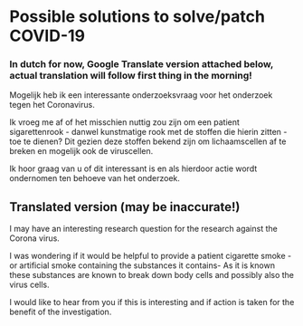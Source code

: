 # Possible solutions to solve/patch COVID-19

### In dutch for now, Google Translate version attached below, actual translation will follow first thing in the morning!

Mogelijk heb ik een interessante onderzoeksvraag voor het onderzoek tegen het Coronavirus. 

Ik vroeg me af of het misschien nuttig zou zijn om een patient sigarettenrook - danwel kunstmatige rook met de stoffen die hierin zitten - toe te dienen? Dit gezien deze stoffen bekend zijn om lichaamscellen af te breken en mogelijk ook de viruscellen.

Ik hoor graag van u of dit interessant is en als hierdoor actie wordt ondernomen ten behoeve van het onderzoek.

## Translated version (may be inaccurate!)

I may have an interesting research question for the research against the Corona virus.

I was wondering if it would be helpful to provide a patient cigarette smoke - or artificial smoke containing the substances it contains- As it is known these substances are known to break down body cells and possibly also the virus cells.

I would like to hear from you if this is interesting and if action is taken for the benefit of the investigation.
